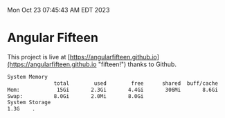 Mon Oct 23 07:45:43 AM EDT 2023

# Angular Fifteen


This project is live at [https://angularfifteen.github.io](https://angularfifteen.github.io "fifteen!") thanks to Github.

```bash
System Memory
               total        used        free      shared  buff/cache   available
Mem:            15Gi       2.3Gi       4.4Gi       306Mi       8.6Gi        12Gi
Swap:          8.0Gi       2.0Mi       8.0Gi
System Storage
1.3G	.
```
```bash
